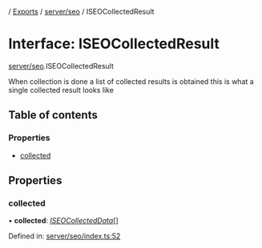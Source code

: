 [](../README.md) / [Exports](../modules.md) / [server/seo](../modules/server_seo.md) / ISEOCollectedResult

# Interface: ISEOCollectedResult

[server/seo](../modules/server_seo.md).ISEOCollectedResult

When collection is done a list of collected results is obtained
this is what a single collected result looks like

## Table of contents

### Properties

- [collected](server_seo.iseocollectedresult.md#collected)

## Properties

### collected

• **collected**: [*ISEOCollectedData*](server_seo.iseocollecteddata.md)[]

Defined in: [server/seo/index.ts:52](https://github.com/onzag/itemize/blob/11a98dec/server/seo/index.ts#L52)
